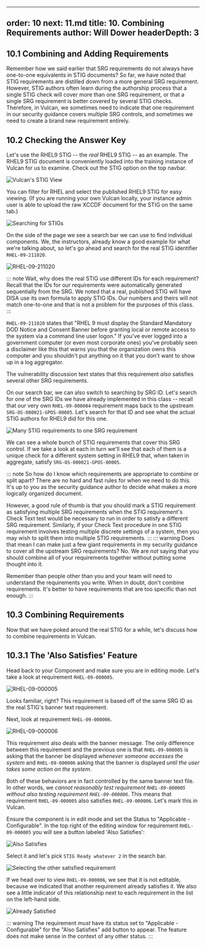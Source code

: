 
---
order: 10
next: 11.md
title: 10. Combining Requirements
author: Will Dower
headerDepth: 3
---

## 10.1 Combining and Adding Requirements

Remember how we said earlier that SRG requirements do not always have one-to-one equivalents in STIG documents? So far, we have noted that STIG requirements are distilled down from a more general SRG requirement. However, STIG authors often learn during the authorship process that a single STIG check will cover more than one SRG requirement, or that a single SRG requirement is better covered by several STIG checks. Therefore, in Vulcan, we sometimes need to indicate that one requirement in our security guidance covers multiple SRG controls, and sometimes we need to create a brand new requirement entirely.

## 10.2 Checking the Answer Key

Let's use the RHEL9 STIG -- the _real_ RHEL9 STIG -- as an example. The RHEL9 STIG document is conveniently loaded into the training instance of Vulcan for us to examine. Check out the STIG option on the top navbar.

![Vulcan's STIG View](@/../../../assets/img/stig_view.png)

You can filter for RHEL and select the published RHEL9 STIG for easy viewing. (If you are running your own Vulcan locally, your instance admin user is able to upload the raw XCCDF document for the STIG on the same tab.)

![Searching for STIGs](@/../../../assets/img/stig_search.png)

On the side of the page we see a search bar we can use to find individual components. We, the instructors, already know a good example for what we're talking about, so let's go ahead and search for the real STIG identifier `RHEL-09-211020`.

![RHEL-09-211020](@/../../../assets/img/satisfies.png)

::: note Wait, why does the real STIG use different IDs for each requirement?
Recall that the IDs for our requirements were automatically generated sequentially from the SRG. We noted that a real, published STIG will have DISA use its own formula to apply STIG IDs. Our numbers and theirs will not match one-to-one and that is not a problem for the purposes of this class.
:::

`RHEL-09-211020` states that "RHEL 9 must display the Standard Mandatory DOD Notice and Consent Banner before granting local or remote access to the system via a command line user logon." If you've ever logged into a government computer (or even most corporate ones) you've probably seen a disclaimer like this that warns you that the organization owns this computer and you shouldn't put anything on it that you don't want to show up in a log aggregator.

The vulnerability discussion text states that this requirement _also_ satisfies several other SRG requirements.

On our search bar, we can also switch to searching by SRG ID. Let's search for one of the SRG IDs we have already implemented in this class -- recall that our very own `RHEL-09-000004` requirement maps back to the upstream `SRG-OS-000021-GPOS-00005`. Let's search for that ID and see what the actual STIG authors for RHEL9 did for this one.

![Many STIG requirements to one SRG requirement](@/../../../assets/img/many_stig_reqs_for_one_srg_req.png)

We can see a whole bunch of STIG requirements that cover this SRG control. If we take a look at each in turn we'll see that each of them is a unique check for a different system setting in RHEL9 that, when taken in aggregate, satisfy `SRG-OS-000021-GPOS-00005`.

::: note So how do I know which requirements are appropriate to combine or split apart?
There are no hard and fast rules for when we need to do this. It's up to you as the security guidance author to decide what makes a more logically organized document. 

However, a good rule of thumb is that you should mark a STIG requirement as satisfying multiple SRG requirements when the STIG requirement's Check Text test would be necessary to run in order to satisfy a different SRG requirement. Similarly, if your Check Text procedure in one STIG requirement involves testing multiple discrete settings of a system, then you may wish to split them into multiple STIG requirements. 
:::
::: warning Does that mean I can make just a few giant requirements in my security guidance to cover all the upstream SRG requirements?
No. We are _not_ saying that you should combine all of your requirements together without putting some thought into it.

Remember than people other than you and your team will need to understand the requirements you write. When in doubt, don't combine requirements. It's better to have requirements that are too specific than not enough.
:::

## 10.3 Combining Requirements

Now that we have poked around the real STIG for a while, let's discuss how to combine requirements in Vulcan.

## 10.3.1 The 'Also Satisfies' Feature

Head back to your Component and make sure you are in editing mode. Let's take a look at requirement `RHEL-09-000005`.

![RHEL-09-000005](@/../../../assets/img/RHEL-09-000005.png)

Looks familiar, right? This requirement is based off of the same SRG ID as the real STIG's banner text requirement.

Next, look at requirement `RHEL-09-000006`.

![RHEL-09-000006](@/../../../assets/img/RHEL-09-000006.png)

This requirement also deals with the banner message. The only difference between this requirement and the previous one is that `RHEL-09-000005` is asking that the banner be displayed _whenever someone accesses the system_ and `RHEL-09-000006` asking that the banner is displayed _until the user takes some action on the system_.

Both of these behaviors are in fact controlled by the same banner text file. In other words, we _cannot reasonably test requirement `RHEL-09-000005` without also testing requirement `RHEL-09-000006`_. This means that requirement `RHEL-09-000005` also satisfies `RHEL-09-000006`. Let's mark this in Vulcan.

Ensure the component is in edit mode and set the Status to "Applicable - Configurable". In the top right of the editing window for requirement `RHEL-09-000005` you will see a button labeled 'Also Satisfies':

![Also Satisfies](@/../../../assets/img/also_satisfies.png)

Select it and let's pick `STIG Ready whatever 2` in the search bar.

![Selecting the other satisfied requirement](@/../../../assets/img/selecting_also_satisfies.png)

If we head over to view `RHEL-09-000006`, we see that it is not editable, because we indicated that another requirement already satisfies it. We also see a little indicator of this relationship next to each requirement in the list on the left-hand side.

![Already Satisfied](@/../../../assets/img/already_satisfied.png)

::: warning
The requirement _must_ have its status set to "Applicable - Configurable" for the "Also Satisfies" add button to appear. The feature does not make sense in the context of any other status.
:::